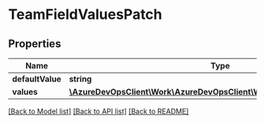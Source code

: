 # TeamFieldValuesPatch

## Properties
Name | Type | Description | Notes
------------ | ------------- | ------------- | -------------
**defaultValue** | **string** |  | [optional] 
**values** | [**\AzureDevOpsClient\Work\AzureDevOpsClient\Work\Model\TeamFieldValue[]**](TeamFieldValue.md) |  | [optional] 

[[Back to Model list]](../README.md#documentation-for-models) [[Back to API list]](../README.md#documentation-for-api-endpoints) [[Back to README]](../README.md)


